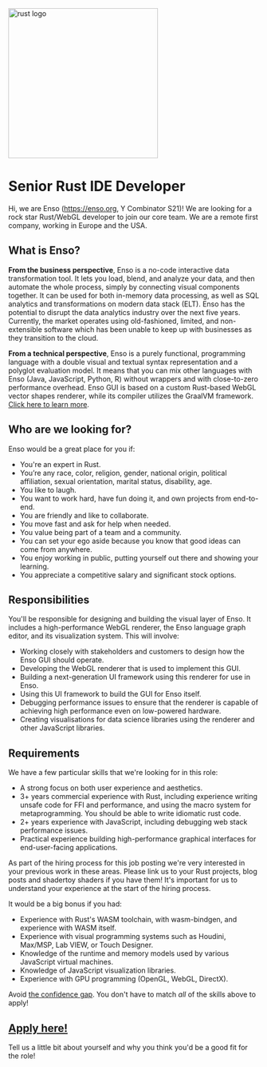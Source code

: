 <img src="https://user-images.githubusercontent.com/1623053/131850813-3fae03d8-c34f-44ef-80f5-f08c90ec11bb.png" alt="rust logo" width="300px">


# Senior Rust IDE Developer
Hi, we are Enso (https://enso.org, Y Combinator S21)! We are looking for a rock star Rust/WebGL 
developer to join our core team. We are a remote first company, working in 
Europe and the USA.

## What is Enso?
**From the business perspective**, Enso is a no-code interactive data transformation
tool. It lets you load, blend, and analyze your data, and then automate the 
whole process, simply by connecting visual components together. It can be used for both in-memory data processing, as well as SQL analytics and transformations on modern data stack (ELT). Enso has the
potential to disrupt the data analytics industry over the next five years. 
Currently, the market operates using old-fashioned, limited, and non-extensible
software which has been unable to keep up with businesses as they transition to 
the cloud.

**From a technical perspective**, Enso is a purely functional, programming 
language with a double visual and textual syntax representation and a polyglot
evaluation model. It means that you can mix other languages with Enso (Java, 
JavaScript, Python, R) without wrappers and with close-to-zero performance overhead.
Enso GUI is based on a custom Rust-based WebGL vector shapes renderer, while its 
compiler utilizes the GraalVM framework. [Click here to learn more](https://enso.org/language).

## Who are we looking for?
Enso would be a great place for you if:
- You're an expert in Rust.
- You’re any race, color, religion, gender, national origin, political affiliation, 
  sexual orientation, marital status, disability, age.
- You like to laugh.
- You want to work hard, have fun doing it, and own projects from end-to-end.
- You are friendly and like to collaborate.
- You move fast and ask for help when needed.
- You value being part of a team and a community.
- You can set your ego aside because you know that good ideas can come from anywhere.
- You enjoy working in public, putting yourself out there and showing your learning.
- You appreciate a competitive salary and significant stock options.


## Responsibilities
You'll be responsible for designing and building the visual layer of Enso. 
It includes a high-performance WebGL renderer, the Enso language graph editor, 
and its visualization system. This will involve:
- Working closely with stakeholders and customers to design how the Enso GUI 
  should operate.
- Developing the WebGL renderer that is used to implement this GUI.
- Building a next-generation UI framework using this renderer for use in Enso.
- Using this UI framework to build the GUI for Enso itself.
- Debugging performance issues to ensure that the renderer is capable of 
  achieving high performance even on low-powered hardware.
- Creating visualisations for data science libraries using the renderer and 
  other JavaScript libraries.


## Requirements
We have a few particular skills that we're looking for in this role:

- A strong focus on both user experience and aesthetics.
- 3+ years commercial experience with Rust, including experience writing
  unsafe code for FFI and performance, and using the macro system for
  metaprogramming. You should be able to write idiomatic rust code.
- 2+ years experience with JavaScript, including debugging web stack
  performance issues.
- Practical experience building high-performance graphical interfaces
  for end-user-facing applications.

As part of the hiring process for this job posting we're very interested
in your previous work in these areas. Please link us to your Rust projects, 
blog posts and shadertoy shaders if you have them! It's important for us to
understand your experience at the start of the hiring process.

It would be a big bonus if you had:

- Experience with Rust's WASM toolchain, with wasm-bindgen, and experience with WASM itself.
- Experience with visual programming systems such as Houdini, Max/MSP, Lab VIEW, or Touch Designer.
- Knowledge of the runtime and memory models used by various JavaScript virtual machines.
- Knowledge of JavaScript visualization libraries.
- Experience with GPU programming (OpenGL, WebGL, DirectX).

Avoid [the confidence gap](https://www.forbes.com/sites/womensmedia/2014/04/28/act-now-to-shrink-the-confidence-gap/).
You don't have to match _all_ of the skills above to apply!

## [Apply here!](https://airtable.com/shrMr3cXmVcbc0c53)

Tell us a little bit about yourself and why you think you'd be a good fit for the role!

